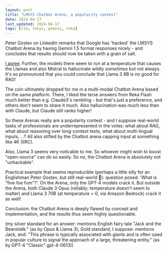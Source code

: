 ```yaml
---
layout: post
title: "LMSYS Chatbot Arena, a popularity contest"
date: 2024-04-17
last_updated: 2024-04-17
tags: [llm, lmsys, gemini, reka]
---
```


Peter Gostev on LinkedIn remarks that Google has 'hacked' the LMSYS Chatbot Arena by having Gemini 1.5 format responses nicely - and concludes that results should now be taken with a grain of salt.

[I agree](https://www.linkedin.com/feed/update/urn:li:activity:7188665512728375296?commentUrn=urn%3Ali%3Acomment%3A%28activity%3A7188665512728375296%2C7188774851422109696%29&dashCommentUrn=urn%3Ali%3Afsd_comment%3A%287188774851422109696%2Curn%3Ali%3Aactivity%3A7188665512728375296%29). Further, the models there seem to run at a temperature that causes the Llamas and also Mistral to hallucinate wildly *sometimes* but not always. It's so pronounced that you could conclude that Llama 3 8B is no good for RAG!

The coin ultimately dropped for me in a multi-modal Chatbot Arena based on the same platform. There, I liked the terse answers from Reka Flash much better than e.g. Claude3's rambling - but that's just a preference, and others don't seem to share it much. Also hallucination was much less than with Claude, but Claude still ranks higher!

So these Arenas really are a popularity contest - and I suppose real-world tasks of professionals are underrepresented in the votes: what about RAG, what about reasoning over long-context texts, what about multi-lingual inputs, ...? All also stifled by the Chatbot arena capping input at something like 4K (IIRC).

Also, Llama 3 seems very noticable to me. So whoever might wish to boost "open-source" can do so easily. So no, the Chatbot Arena is absolutely not "unhackable".

Practical example that seems reproducible (perhaps a little silly for an Englishman Peter Gostev, but still real-world 🤭): question posed: 'What is "five foe fum"?'. On the Arena, only the GPT-4 models crack it. But outside the Arena, both Claude 3 Opus (reliably; temperature doesn't seem to matter) and Llama 3 70B (at temperature = 0, via Amazon Bedrock) crack it as well!

Conclusion: the Chatbot Arena is deeply flawed by concept and implementation, and the results thus seem highly questionable.

(my silver standard for an answer: mentions English fairy tale "Jack and the Beanstalk." (as by Opus & Llama 3); Gold standard, I suppose: mentions Jack, and: "This phrase is typically associated with giants and is often used in popular culture to signal the approach of a large, threatening entity." (as by GPT-4 "Classic" gpt-4-0613))